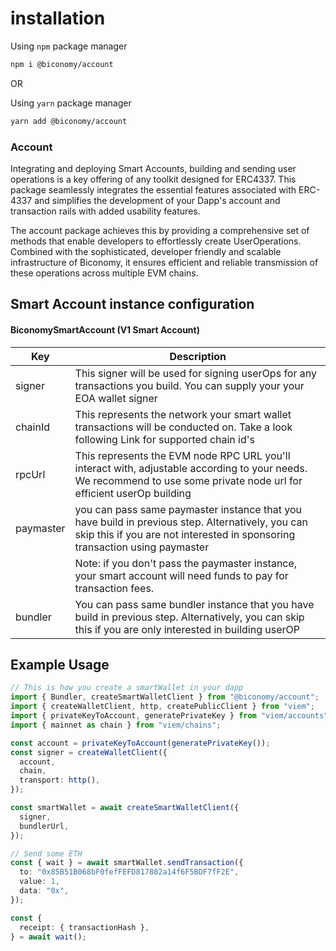# installation

Using `npm` package manager

```bash
npm i @biconomy/account
```

OR

Using `yarn` package manager

```bash
yarn add @biconomy/account
```

### Account

Integrating and deploying Smart Accounts, building and sending user operations is a key offering of any toolkit designed for ERC4337. This package seamlessly integrates the essential features associated with ERC-4337 and simplifies the development of your Dapp's account and transaction rails with added usability features.

The account package achieves this by providing a comprehensive set of methods that enable developers to effortlessly create UserOperations. Combined with the sophisticated, developer friendly and scalable infrastructure of Biconomy, it ensures efficient and reliable transmission of these operations across multiple EVM chains.

## Smart Account instance configuration

#### BiconomySmartAccount (V1 Smart Account)

| Key       | Description                                                                                                                                                                     |
| --------- | ------------------------------------------------------------------------------------------------------------------------------------------------------------------------------- |
| signer    | This signer will be used for signing userOps for any transactions you build. You can supply your your EOA wallet signer                                                         |
| chainId   | This represents the network your smart wallet transactions will be conducted on. Take a look following Link for supported chain id's                                            |
| rpcUrl    | This represents the EVM node RPC URL you'll interact with, adjustable according to your needs. We recommend to use some private node url for efficient userOp building          |
| paymaster | you can pass same paymaster instance that you have build in previous step. Alternatively, you can skip this if you are not interested in sponsoring transaction using paymaster |
|           | Note: if you don't pass the paymaster instance, your smart account will need funds to pay for transaction fees.                                                                 |
| bundler   | You can pass same bundler instance that you have build in previous step. Alternatively, you can skip this if you are only interested in building userOP                         |

## Example Usage

```typescript
// This is how you create a smartWallet in your dapp
import { Bundler, createSmartWalletClient } from "@biconomy/account";
import { createWalletClient, http, createPublicClient } from "viem";
import { privateKeyToAccount, generatePrivateKey } from "viem/accounts";
import { mainnet as chain } from "viem/chains";

const account = privateKeyToAccount(generatePrivateKey());
const signer = createWalletClient({
  account,
  chain,
  transport: http(),
});

const smartWallet = await createSmartWalletClient({
  signer,
  bundlerUrl,
});

// Send some ETH
const { wait } = await smartWallet.sendTransaction({
  to: "0x85B51B068bF0fefFEFD817882a14f6F5BDF7fF2E",
  value: 1,
  data: "0x",
});

const {
  receipt: { transactionHash },
} = await wait();
```
